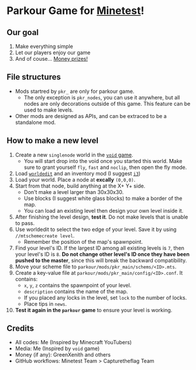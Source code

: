 # Parkour Game for [Minetest](https://minetest.net)!
## Our goal
1. Make everything simple
2. Let our players enjoy our game
3. And of couse... [Money prizes!](https://forum.minetest.net/viewtopic.php?t=27512)

## File structures
* Mods startred by `pkr_` are only for parkour game.
  * The only exception is `pkr_nodes`, you can use it anywhere, but all nodes are only decorations outside of this game. This feature can be used to make levels.
* Other mods are designed as APIs, and can be extraced to be a standalone mod.

## How to make a new level
1. Create a new `singlenode` world in the [`void` game](https://content.minetest.net/packages/Linuxdirk/void/).
   * You will start drop into the void once you started this world. Make sure to grant yourself `fly`, `fast` and `noclip`, then open the fly mode.
2. Load [`worldedit`](https://content.minetest.net/packages/sfan5/worldedit/) and an inventory mod (I suggest [`i3`](https://content.minetest.net/packages/jp/i3/))
3. Load your world. Place a node at **excally** `(0,0,0)`.
4. Start from that node, build anything at the X+ Y+ side.
   * Don't make a level larger than 30x30x30.
   * Use blocks (I suggest white glass blocks) to make a border of the map.
   * You can load an existing level then design your own level inside it.
5. After finishing the level design, **test it**. Do not make levels that is unable to pass.
6. Use worldedit to select the two edge of your level. Save it by using `//mtschemecreate level`.
   * Remember the position of the map's spawnpoint.
7. Find your level's ID. If the largest ID among all existing levels is `7`, then your level's ID is `8`. **Do not change other level's ID once they have been pushed to the master**, since this will break the backward compatibility.
8. Move your scheme file to `parkour/mods/pkr_main/schems/<ID>.mts`.
9. Create a key-value file at `parkour/mods/pkr_main/config/<ID>.conf`. It contains:
   * `x`, `y`, `z` contains the spawnpoint of your level.
   * `description` contains the name of the map.
   * If you placed any locks in the level, set `lock` to the number of locks.
   * Place tips in `news`.
10. **Test it again in the `parkour` game** to ensure your level is working.

## Credits
* All codes: Me (Inspired by Minecraft YouTubers)
* Media: Me (Inspired by `void` game)
* Money (if any): GreenXenith and others
* GitHub workflows: Minetest Team > Capturetheflag Team

